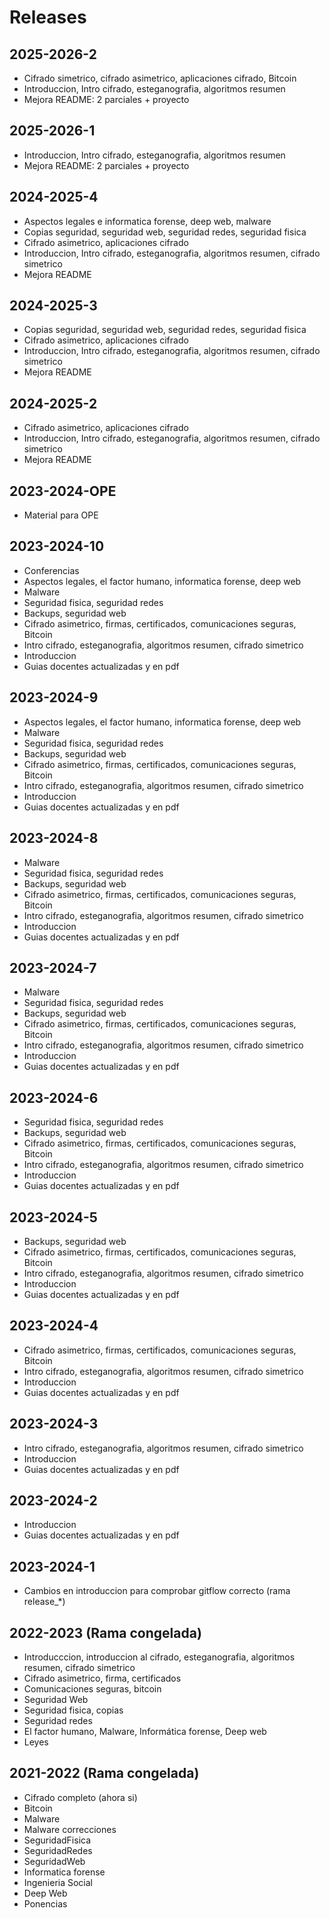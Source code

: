 # Releases

## 2025-2026-2

* Cifrado simetrico, cifrado asimetrico, aplicaciones cifrado, Bitcoin
* Introduccion, Intro cifrado, esteganografia, algoritmos resumen
* Mejora README: 2 parciales + proyecto

## 2025-2026-1

* Introduccion, Intro cifrado, esteganografia, algoritmos resumen
* Mejora README: 2 parciales + proyecto

## 2024-2025-4

* Aspectos legales e informatica forense, deep web, malware
* Copias seguridad, seguridad web, seguridad redes, seguridad fisica
* Cifrado asimetrico, aplicaciones cifrado
* Introduccion, Intro cifrado, esteganografia, algoritmos resumen, cifrado simetrico
* Mejora README

## 2024-2025-3

* Copias seguridad, seguridad web, seguridad redes, seguridad fisica
* Cifrado asimetrico, aplicaciones cifrado
* Introduccion, Intro cifrado, esteganografia, algoritmos resumen, cifrado simetrico
* Mejora README

## 2024-2025-2

* Cifrado asimetrico, aplicaciones cifrado
* Introduccion, Intro cifrado, esteganografia, algoritmos resumen, cifrado simetrico
* Mejora README

## 2023-2024-OPE

* Material para OPE

## 2023-2024-10

* Conferencias
* Aspectos legales, el factor humano, informatica forense, deep web
* Malware
* Seguridad fisica, seguridad redes
* Backups, seguridad web
* Cifrado asimetrico, firmas, certificados, comunicaciones seguras, Bitcoin
* Intro cifrado, esteganografia, algoritmos resumen, cifrado simetrico
* Introduccion
* Guias docentes actualizadas y en pdf

## 2023-2024-9

* Aspectos legales, el factor humano, informatica forense, deep web
* Malware
* Seguridad fisica, seguridad redes
* Backups, seguridad web
* Cifrado asimetrico, firmas, certificados, comunicaciones seguras, Bitcoin
* Intro cifrado, esteganografia, algoritmos resumen, cifrado simetrico
* Introduccion
* Guias docentes actualizadas y en pdf

## 2023-2024-8

* Malware
* Seguridad fisica, seguridad redes
* Backups, seguridad web
* Cifrado asimetrico, firmas, certificados, comunicaciones seguras, Bitcoin
* Intro cifrado, esteganografia, algoritmos resumen, cifrado simetrico
* Introduccion
* Guias docentes actualizadas y en pdf

## 2023-2024-7

* Malware
* Seguridad fisica, seguridad redes
* Backups, seguridad web
* Cifrado asimetrico, firmas, certificados, comunicaciones seguras, Bitcoin
* Intro cifrado, esteganografia, algoritmos resumen, cifrado simetrico
* Introduccion
* Guias docentes actualizadas y en pdf

## 2023-2024-6

* Seguridad fisica, seguridad redes
* Backups, seguridad web
* Cifrado asimetrico, firmas, certificados, comunicaciones seguras, Bitcoin
* Intro cifrado, esteganografia, algoritmos resumen, cifrado simetrico
* Introduccion
* Guias docentes actualizadas y en pdf

## 2023-2024-5

* Backups, seguridad web
* Cifrado asimetrico, firmas, certificados, comunicaciones seguras, Bitcoin
* Intro cifrado, esteganografia, algoritmos resumen, cifrado simetrico
* Introduccion
* Guias docentes actualizadas y en pdf

## 2023-2024-4

* Cifrado asimetrico, firmas, certificados, comunicaciones seguras, Bitcoin
* Intro cifrado, esteganografia, algoritmos resumen, cifrado simetrico
* Introduccion
* Guias docentes actualizadas y en pdf

## 2023-2024-3

* Intro cifrado, esteganografia, algoritmos resumen, cifrado simetrico
* Introduccion
* Guias docentes actualizadas y en pdf

## 2023-2024-2

* Introduccion
* Guias docentes actualizadas y en pdf

## 2023-2024-1

* Cambios en introduccion para comprobar gitflow correcto (rama release_*)

## 2022-2023 (Rama congelada)

* Introducccion, introduccion al cifrado, esteganografia, algoritmos resumen, cifrado simetrico
* Cifrado asimetrico, firma, certificados
* Comunicaciones seguras, bitcoin
* Seguridad Web
* Seguridad fisica, copias
* Seguridad redes
* El factor humano, Malware, Informática forense, Deep web
* Leyes

## 2021-2022 (Rama congelada)

* Cifrado completo (ahora si)
* Bitcoin
* Malware
* Malware correcciones
* SeguridadFisica
* SeguridadRedes
* SeguridadWeb
* Informatica forense
* Ingenieria Social
* Deep Web
* Ponencias
